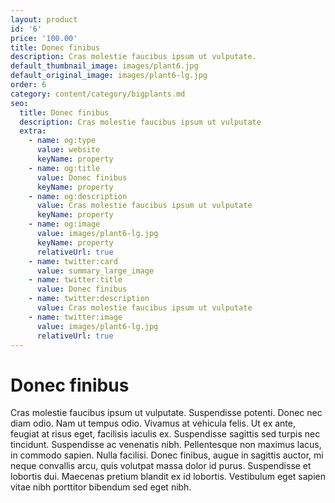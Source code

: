 ```yaml
---
layout: product
id: '6'
price: '100.00'
title: Donec finibus
description: Cras molestie faucibus ipsum ut vulputate.
default_thumbnail_image: images/plant6.jpg
default_original_image: images/plant6-lg.jpg
order: 6
category: content/category/bigplants.md
seo:
  title: Donec finibus
  description: Cras molestie faucibus ipsum ut vulputate
  extra:
    - name: og:type
      value: website
      keyName: property
    - name: og:title
      value: Donec finibus
      keyName: property
    - name: og:description
      value: Cras molestie faucibus ipsum ut vulputate
      keyName: property
    - name: og:image
      value: images/plant6-lg.jpg
      keyName: property
      relativeUrl: true
    - name: twitter:card
      value: summary_large_image
    - name: twitter:title
      value: Donec finibus
    - name: twitter:description
      value: Cras molestie faucibus ipsum ut vulputate
    - name: twitter:image
      value: images/plant6-lg.jpg
      relativeUrl: true
---
```


# Donec finibus

Cras molestie faucibus ipsum ut vulputate. Suspendisse potenti. Donec nec diam odio. Nam ut tempus odio. Vivamus at vehicula felis. Ut ex ante, feugiat at risus eget, facilisis iaculis ex. Suspendisse sagittis sed turpis nec tincidunt. Suspendisse ac venenatis nibh. Pellentesque non maximus lacus, in commodo sapien. Nulla facilisi. Donec finibus, augue in sagittis auctor, mi neque convallis arcu, quis volutpat massa dolor id purus. Suspendisse et lobortis dui. Maecenas pretium blandit ex id lobortis. Vestibulum eget sapien vitae nibh porttitor bibendum sed eget nibh.